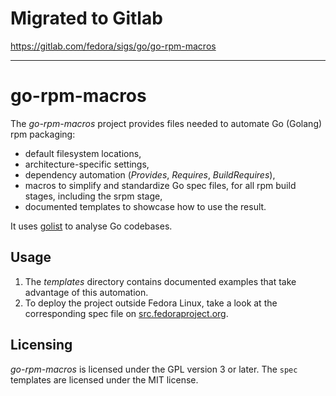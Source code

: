 # Migrated to Gitlab

https://gitlab.com/fedora/sigs/go/go-rpm-macros

---

# go-rpm-macros

The *go-rpm-macros* project provides files needed to automate Go (Golang) rpm
packaging:

- default filesystem locations,
- architecture-specific settings,
- dependency automation (*Provides*, *Requires*, *BuildRequires*),
- macros to simplify and standardize Go spec files, for all rpm build stages, including the srpm stage,
- documented templates to showcase how to use the result.

It uses [golist](https://pagure.io/golist) to analyse Go codebases.

## Usage

1. The *templates* directory contains documented examples that take advantage of this automation.
2. To deploy the project outside Fedora Linux, take a look at the corresponding spec file on [src.fedoraproject.org](https://src.fedoraproject.org/rpms/go-rpm-macros).

## Licensing

*go-rpm-macros* is licensed under the GPL version 3 or later. The `spec` templates are licensed under the MIT license.

